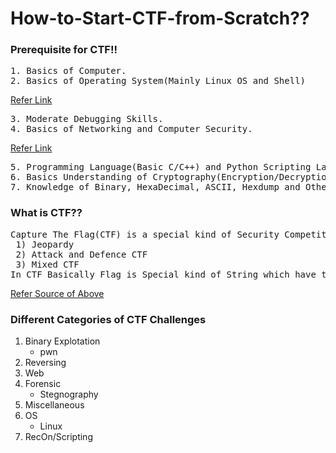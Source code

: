 # How-to-Start-CTF-from-Scratch??



<h3>Prerequisite for CTF!!</h3>
<pre>
1. Basics of Computer.
2. Basics of Operating System(Mainly Linux OS and Shell)
</pre>

[Refer Link](https://medium.freecodecamp.org/a-beginners-guide-to-surviving-in-the-linux-shell-cda0f5a0698c) 

<pre>
3. Moderate Debugging Skills.
4. Basics of Networking and Computer Security.
</pre>

[Refer Link](https://www.cisco.com/c/en_in/solutions/small-business/resource-center/networking/networking-basics.html)

<pre>
5. Programming Language(Basic C/C++) and Python Scripting Language.
6. Basics Understanding of Cryptography(Encryption/Decryption).
7. Knowledge of Binary, HexaDecimal, ASCII, Hexdump and Others Representation.
</pre>


<h3>What is CTF??</h3>
<pre>
Capture The Flag(CTF) is a special kind of Security Competitions. There are Three common type of CTFs:
 1) Jeopardy
 2) Attack and Defence CTF
 3) Mixed CTF
In CTF Basically Flag is Special kind of String which have to find for points.
</pre>

[Refer Source of Above](https://ctftime.org/ctf-wtf/)<br>



<h3>Different Categories of CTF Challenges</h3>

1. Binary Explotation
   * pwn
2. Reversing
3. Web
4. Forensic
   * Stegnography
5. Miscellaneous
6. OS
   * Linux
7. RecOn/Scripting
  



